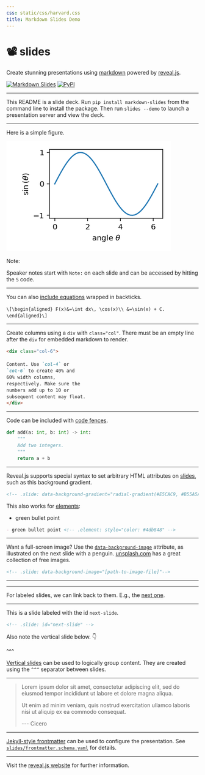 ```yaml
---
css: static/css/harvard.css
title: Markdown Slides Demo
---
```


# 📽️ slides

Create stunning presentations using [markdown](https://www.markdownguide.org) powered by [reveal.js](https://revealjs.com).

[![Markdown Slides](https://github.com/tillahoffmann/slides/actions/workflows/main.yaml/badge.svg)](https://github.com/tillahoffmann/slides/actions/workflows/main.yaml)
[![PyPI](https://img.shields.io/pypi/v/markdown-slides)](https://pypi.org/project/markdown-slides/)

---

This README is a slide deck. Run `pip install markdown-slides` from the command line to install the package. Then run `slides --demo` to launch a presentation server and view the deck.

---

Here is a simple figure.

![](figure.png)

Note:

Speaker notes start with `Note:` on each slide and can be accessed by hitting the `S` code.

---

You can also [include equations](https://revealjs.com/math/#markdown) wrapped in backticks.

`\[\begin{aligned}
F(x)&=\int dx\, \cos(x)\\
&=\sin(x) + C.
\end{aligned}\]`

---

<div class="col">

Create columns using a `div` with `class="col"`. There must be an empty line after the `div` for embedded markdown to render.
</div>

<div class="col">

```markdown
<div class="col-6">

Content. Use `col-4` or
`col-6` to create 40% and
60% width columns,
respectively. Make sure the
numbers add up to 10 or
subsequent content may float.
</div>
```
</div>

---

Code can be included with [code fences](https://www.markdownguide.org/extended-syntax/#fenced-code-blocks).

```python
def add(a: int, b: int) -> int:
    """
    Add two integers.
    """
    return a + b
```

---

Reveal.js supports special syntax to set arbitrary HTML attributes on [slides](https://revealjs.com/markdown/#slide-attributes), such as this background gradient.

<!-- .slide: data-background-gradient="radial-gradient(white, #E5CAC9)" -->

```html
<!-- .slide: data-background-gradient="radial-gradient(#E5CAC9, #B55A5A)" -->
```

This also works for [elements](https://revealjs.com/markdown/#element-attributes):
- green bullet point <!-- .element: style="color: #4db848" -->

```markdown
- green bullet point <!-- .element: style="color: #4db848" -->
```

---

Want a full-screen image? Use the [`data-background-image`](https://revealjs.com/backgrounds/#image-backgrounds) attribute, as illustrated on the next slide with a penguin. [unsplash.com](https://unsplash.com) has a great collection of free images.

```html
<!-- .slide: data-background-image="[path-to-image-file]"-->
```

---

<!--.slide: data-background-image="https://images.unsplash.com/photo-1598439210625-5067c578f3f6?w=1024&q=80"-->

---

For labeled slides, we can link back to them. E.g., the [next one](#next-slide).

---

<!-- .slide: id="next-slide" -->

This is a slide labeled with the id `next-slide`.

```markdown
<!-- .slide: id="next-slide" -->
```

Also note the vertical slide below. 👇

^^^

[Vertical slides](https://revealjs.com/vertical-slides/) can be used to logically group content. They are created using the `^^^` separator between slides.

---

> Lorem ipsum dolor sit amet, consectetur adipiscing elit, sed do eiusmod tempor incididunt ut labore et dolore magna aliqua.
>
> Ut enim ad minim veniam, quis nostrud exercitation ullamco laboris nisi ut aliquip ex ea commodo consequat.
>
> --- Cicero <!-- .element: class="author" -->

---

[Jekyll-style frontmatter](https://jekyllrb.com/docs/front-matter/) can be used to configure the presentation. See [`slides/frontmatter.schema.yaml`](slides/frontmatter.schema.yaml) for details.

---

Visit the [reveal.js website](https://revealjs.com/markdown/) for further information.
